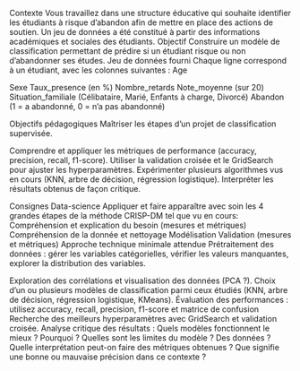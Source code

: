 
Contexte
Vous travaillez dans une structure éducative qui souhaite identifier les étudiants à risque d’abandon afin de mettre en place des actions de soutien. Un jeu de données a été constitué à partir des informations académiques et sociales des étudiants.
Objectif
Construire un modèle de classification permettant de prédire si un étudiant risque ou non d’abandonner ses études.
Jeu de données fourni
Chaque ligne correspond à un étudiant, avec les colonnes suivantes :
Age

Sexe
Taux_presence (en %)
Nombre_retards
Note_moyenne (sur 20)													
Situation_familiale (Célibataire, Marié, Enfants à charge, Divorcé)
Abandon (1 = a abandonné, 0 = n’a pas abandonné)


Objectifs pédagogiques
Maîtriser les étapes d’un projet de classification supervisée.

Comprendre et appliquer les métriques de performance (accuracy, precision, recall, f1-score).
Utiliser la validation croisée et le GridSearch pour ajuster les hyperparamètres.
Expérimenter plusieurs algorithmes vus en cours (KNN, arbre de décision, régression logistique).
Interpréter les résultats obtenus de façon critique.


Consignes Data-science
Appliquer et faire apparaître avec soin les 4 grandes étapes de la méthode CRISP-DM tel que vu en cours:
Compréhension et explication du besoin (mesures et métriques)
Compréhension de la donnée et nettoyage
Modélisation
Validation (mesures et métriques)
Approche technique minimale attendue
Prétraitement des données : gérer les variables catégorielles, vérifier les valeurs manquantes, explorer la distribution des variables.


Exploration des corrélations et visualisation des données (PCA ?).
Choix d’un ou plusieurs modèles de classification parmi ceux étudiés (KNN, arbre de décision, régression logistique, KMeans).
Évaluation des performances : utilisez accuracy, recall, precision, f1-score et matrice de confusion
Recherche des meilleurs hyperparamètres avec GridSearch et validation croisée.
Analyse critique des résultats :
Quels modèles fonctionnent le mieux ? Pourquoi ?
Quelles sont les limites du modèle ? Des données ?
Quelle interprétation peut-on faire des métriques obtenues ?
Que signifie une bonne ou mauvaise précision dans ce contexte ?
